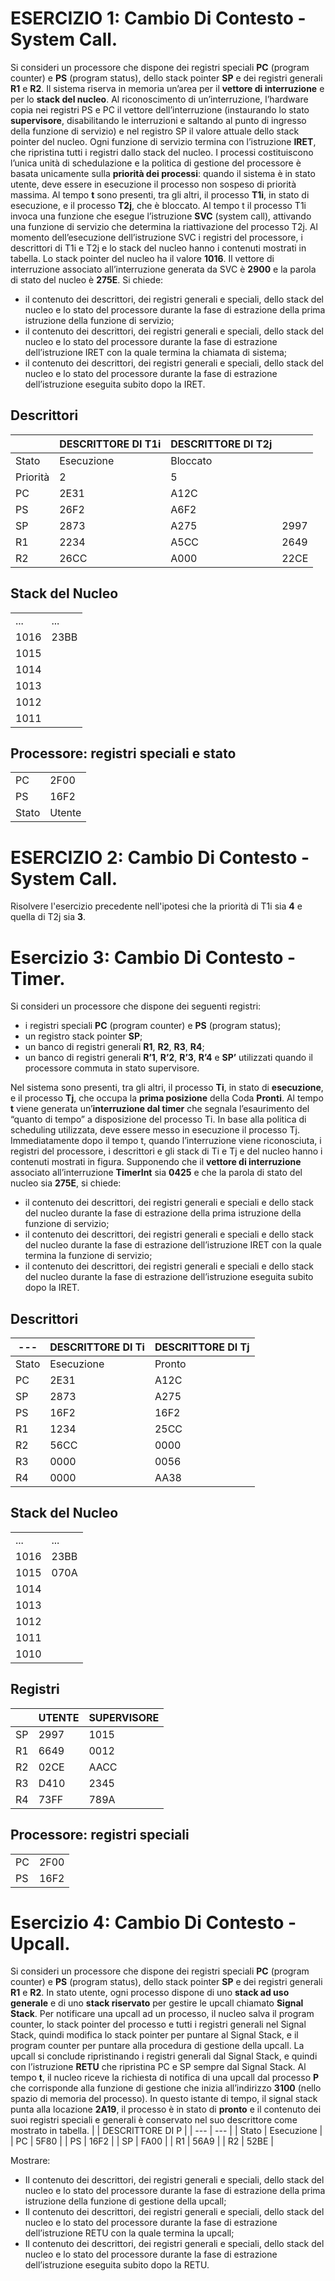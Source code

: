 # ESERCIZIO 1: Cambio Di Contesto - System Call.
Si consideri un processore che dispone dei registri speciali **PC** (program counter) e **PS** (program
status), dello stack pointer **SP** e dei registri generali **R1** e **R2**. Il sistema riserva in memoria un’area
per il **vettore di interruzione** e per lo **stack del nucleo**.
Al riconoscimento di un’interruzione, l’hardware copia nei registri PS e PC il vettore
dell’interruzione (instaurando lo stato **supervisore**, disabilitando le interruzioni e saltando al punto
di ingresso della funzione di servizio) e nel registro SP il valore attuale dello stack pointer del
nucleo.
Ogni funzione di servizio termina con l’istruzione **IRET**, che ripristina tutti i registri dallo stack del
nucleo.
I processi costituiscono l’unica unità di schedulazione e la politica di gestione del processore è
basata unicamente sulla **priorità dei processi**: quando il sistema è in stato utente, deve essere in
esecuzione il processo non sospeso di priorità massima.
Al tempo **t** sono presenti, tra gli altri, il processo **T1i**, in stato di esecuzione, e il processo **T2j**, che è
bloccato. Al tempo t il processo T1i invoca una funzione che esegue l’istruzione **SVC** (system call),
attivando una funzione di servizio che determina la riattivazione del processo T2j. Al momento
dell’esecuzione dell’istruzione SVC i registri del processore, i descrittori di T1i e T2j e lo stack del
nucleo hanno i contenuti mostrati in tabella. Lo stack pointer del nucleo ha il valore **1016**.
Il vettore di interruzione associato all’interruzione generata da SVC è **2900** e la parola di stato del
nucleo è **275E**.
Si chiede:
- il contenuto dei descrittori, dei registri generali e speciali, dello stack del nucleo e lo stato
del processore durante la fase di estrazione della prima istruzione della funzione di servizio;
- il contenuto dei descrittori, dei registri generali e speciali, dello stack del nucleo e lo stato
del processore durante la fase di estrazione dell’istruzione IRET con la quale termina la
chiamata di sistema;
- il contenuto dei descrittori, dei registri generali e speciali, dello stack del nucleo e lo stato
del processore durante la fase di estrazione dell’istruzione eseguita subito dopo la IRET.

## Descrittori 
|  | DESCRITTORE DI T1i | DESCRITTORE DI T2j | |
| ------- | ----------- | ------------------  | ---- |
| Stato  | Esecuzione | Bloccato | |
| Priorità | 2 | 5 | |
| PC | 2E31 | A12C | |
| PS | 26F2 | A6F2 | |
| SP | 2873 | A275 | 2997 |
| R1 | 2234 | A5CC | 2649 |
| R2 | 26CC | A000 | 22CE |

## Stack del Nucleo
|  | |
| --- | --- |
| ... | ... |
| 1016 | 23BB |
| 1015 | |
| 1014 | |
| 1013 | |
| 1012 | |
| 1011 | |

## Processore: registri speciali e stato
| | | 
| -- | -- |
| PC | 2F00 |
| PS | 16F2 |
| Stato | Utente |

# ESERCIZIO 2: Cambio Di Contesto - System Call.
Risolvere l'esercizio precedente nell'ipotesi che la priorità di T1i sia **4** e quella di T2j sia **3**.

# Esercizio 3: Cambio Di Contesto - Timer.
Si consideri un processore che dispone dei seguenti registri:
- i registri speciali **PC** (program counter) e **PS** (program status);
- un registro stack pointer **SP**;
- un banco di registri generali **R1**, **R2**, **R3**, **R4**;
- un banco di registri generali **R’1**, **R’2**, **R’3**, **R’4** e **SP’** utilizzati quando il processore commuta in
stato supervisore.

Nel sistema sono presenti, tra gli altri, il processo **Ti**, in stato di **esecuzione**, e il processo **Tj**, che
occupa la **prima posizione** della Coda **Pronti**. Al tempo **t** viene generata un’**interruzione dal timer**
che segnala l’esaurimento del “quanto di tempo” a disposizione del processo Ti. In base alla politica
di scheduling utilizzata, deve essere messo in esecuzione il processo Tj. Immediatamente dopo il
tempo t, quando l’interruzione viene riconosciuta, i registri del processore, i descrittori e gli stack di
Ti e Tj e del nucleo hanno i contenuti mostrati in figura.
Supponendo che il **vettore di interruzione** associato all’interruzione **TimerInt** sia **0425** e che la
parola di stato del nucleo sia **275E**, si chiede:
- il contenuto dei descrittori, dei registri generali e speciali e dello stack del nucleo durante la
fase di estrazione della prima istruzione della funzione di servizio;
- il contenuto dei descrittori, dei registri generali e speciali e dello stack del nucleo durante la
fase di estrazione dell’istruzione IRET con la quale termina la funzione di servizio;
- il contenuto dei descrittori, dei registri generali e speciali e dello stack del nucleo durante la
fase di estrazione dell’istruzione eseguita subito dopo la IRET.
## Descrittori
| --- | DESCRITTORE DI Ti | DESCRITTORE DI Tj |
| --- | --- | --- |
| Stato | Esecuzione | Pronto |
| PC | 2E31 | A12C |
| SP | 2873 | A275 |
| PS | 16F2 | 16F2 |
| R1 | 1234 | 25CC |
| R2 | 56CC | 0000 |
| R3 | 0000 | 0056 |
| R4 | 0000 | AA38 |
## Stack del Nucleo
| | |
| --- | --- |
| ... | ... |
| 1016 | 23BB |
| 1015 | 070A |
| 1014 | |
| 1013 | |
| 1012 | |
| 1011 | |
| 1010 | |
## Registri
| | UTENTE | SUPERVISORE |
| --- | --- | --- |
| SP | 2997 | 1015 |
| R1 | 6649 | 0012 |
| R2 | 02CE | AACC |
| R3 | D410 | 2345 |
| R4 | 73FF | 789A |
## Processore: registri speciali
| | | 
| -- | -- |
| PC | 2F00 |
| PS | 16F2 |


# Esercizio 4: Cambio Di Contesto - Upcall.
Si consideri un processore che dispone dei registri speciali **PC** (program counter) e **PS** (program
status), dello stack pointer **SP** e dei registri generali **R1** e **R2**. In stato utente, ogni processo dispone
di uno **stack ad uso generale** e di uno **stack riservato** per gestire le upcall chiamato **Signal Stack**.
Per notificare una upcall ad un processo, il nucleo salva il program counter, lo stack pointer del
processo e tutti i registri generali nel Signal Stack, quindi modifica lo stack pointer per puntare al
Signal Stack, e il program counter per puntare alla procedura di gestione della upcall. La upcall si
conclude ripristinando i registri generali dal Signal Stack, e quindi con l’istruzione **RETU** che
ripristina PC e SP sempre dal Signal Stack.
Al tempo **t**, il nucleo riceve la richiesta di notifica di una upcall dal processo **P** che corrisponde alla
funzione di gestione che inizia all’indirizzo **3100** (nello spazio di memoria del processo). In questo
istante di tempo, il signal stack punta alla locazione **2A19**, il processo è in stato di **pronto** e il
contenuto dei suoi registri speciali e generali è conservato nel suo descrittore come mostrato in
tabella.
| | DESCRITTORE DI P |
| --- | --- |
| Stato | Esecuzione |
| PC | 5F80 |
| PS | 16F2 |
| SP | FA00 |
| R1 | 56A9 |
| R2 | 52BE |

Mostrare:
- Il contenuto dei descrittori, dei registri generali e speciali, dello stack del nucleo e lo stato del
processore durante la fase di estrazione della prima istruzione della funzione di gestione della
upcall;
- Il contenuto dei descrittori, dei registri generali e speciali, dello stack del nucleo e lo stato del
processore durante la fase di estrazione dell’istruzione RETU con la quale termina la upcall;
- Il contenuto dei descrittori, dei registri generali e speciali, dello stack del nucleo e lo stato del
processore durante la fase di estrazione dell’istruzione eseguita subito dopo la RETU. 
